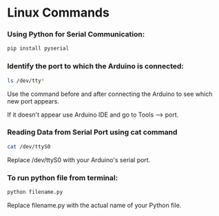 # Linux Commands

### Using Python for Serial Communication:
```bash
pip install pyserial
```


### Identify the port to which the Arduino is connected:
```bash
ls /dev/tty*
```
Use the command before and after connecting the Arduino to see which new port appears.

If it doesn't appear use Arduino IDE and go to Tools --> port.


### Reading Data from Serial Port using cat command
```bash
cat /dev/ttyS0
```

Replace /dev/ttyS0 with your Arduino's serial port.


### To run python file from terminal:
```bash
python filename.py
```
Replace filename.py with the actual name of your Python file.



